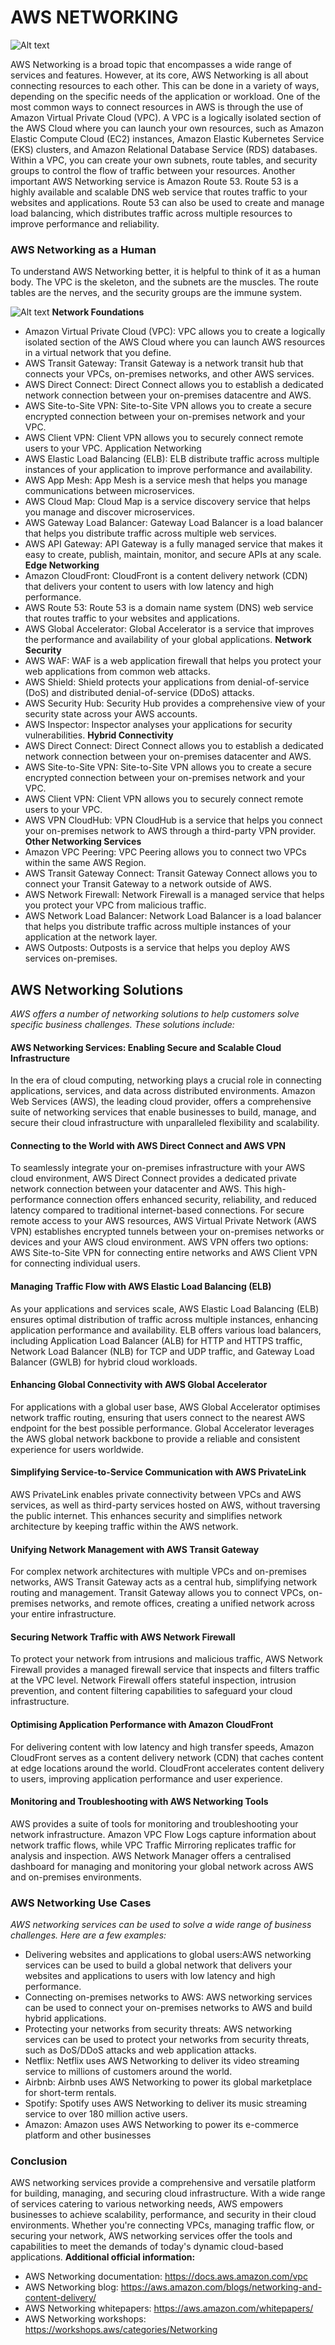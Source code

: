 # AWS NETWORKING

![Alt text](iiiiii.jpg)

AWS Networking is a broad topic that encompasses a wide range of services and features. However, at its core, AWS Networking is all about connecting resources to each other. This can be done in a variety of ways, depending on the specific needs of the application or workload.
One of the most common ways to connect resources in AWS is through the use of Amazon Virtual Private Cloud (VPC). A VPC is a logically isolated section of the AWS Cloud where you can launch your own resources, such as Amazon Elastic Compute Cloud (EC2) instances, Amazon Elastic Kubernetes Service (EKS) clusters, and Amazon Relational Database Service (RDS) databases. Within a VPC, you can create your own subnets, route tables, and security groups to control the flow of traffic between your resources.
Another important AWS Networking service is Amazon Route 53. Route 53 is a highly available and scalable DNS web service that routes traffic to your websites and applications. Route 53 can also be used to create and manage load balancing, which distributes traffic across multiple resources to improve performance and reliability.
### AWS Networking as a Human
To understand AWS Networking better, it is helpful to think of it as a human body. The VPC is the skeleton, and the subnets are the muscles. The route tables are the nerves, and the security groups are the immune system.

![Alt text](oooo.png)
**Network Foundations**
- Amazon Virtual Private Cloud (VPC): VPC allows you to create a logically isolated section of the AWS Cloud where you can launch AWS resources in a virtual network that you define.
- AWS Transit Gateway: Transit Gateway is a network transit hub that connects your VPCs, on-premises networks, and other AWS services.
- AWS Direct Connect: Direct Connect allows you to establish a dedicated network connection between your on-premises datacentre and AWS.
- AWS Site-to-Site VPN: Site-to-Site VPN allows you to create a secure encrypted connection between your on-premises network and your VPC.
- AWS Client VPN: Client VPN allows you to securely connect remote users to your VPC.
Application Networking
- AWS Elastic Load Balancing (ELB): ELB distribute traffic across multiple instances of your application to improve performance and availability.
- AWS App Mesh: App Mesh is a service mesh that helps you manage communications between microservices.
- AWS Cloud Map: Cloud Map is a service discovery service that helps you manage and discover microservices.
- AWS Gateway Load Balancer: Gateway Load Balancer is a load balancer that helps you distribute traffic across multiple web services.
- AWS API Gateway: API Gateway is a fully managed service that makes it easy to create, publish, maintain, monitor, and secure APIs at any scale.
**Edge Networking**
- Amazon CloudFront: CloudFront is a content delivery network (CDN) that delivers your content to users with low latency and high performance.
- AWS Route 53: Route 53 is a domain name system (DNS) web service that routes traffic to your websites and applications.
- AWS Global Accelerator: Global Accelerator is a service that improves the performance and availability of your global applications.
**Network Security**
- AWS WAF: WAF is a web application firewall that helps you protect your web applications from common web attacks.
- AWS Shield: Shield protects your applications from denial-of-service (DoS) and distributed denial-of-service (DDoS) attacks.
- AWS Security Hub: Security Hub provides a comprehensive view of your security state across your AWS accounts.
- AWS Inspector: Inspector analyses your applications for security vulnerabilities.
**Hybrid Connectivity**
- AWS Direct Connect: Direct Connect allows you to establish a dedicated network connection between your on-premises datacenter and AWS.
- AWS Site-to-Site VPN: Site-to-Site VPN allows you to create a secure encrypted connection between your on-premises network and your VPC.
- AWS Client VPN: Client VPN allows you to securely connect remote users to your VPC.
- AWS VPN CloudHub: VPN CloudHub is a service that helps you connect your on-premises network to AWS through a third-party VPN provider.
**Other Networking Services**
- Amazon VPC Peering: VPC Peering allows you to connect two VPCs within the same AWS Region.
- AWS Transit Gateway Connect: Transit Gateway Connect allows you to connect your Transit Gateway to a network outside of AWS.
- AWS Network Firewall: Network Firewall is a managed service that helps you protect your VPC from malicious traffic.
- AWS Network Load Balancer: Network Load Balancer is a load balancer that helps you distribute traffic across multiple instances of your application at the network layer.
- AWS Outposts: Outposts is a service that helps you deploy AWS services on-premises.
## AWS Networking Solutions
*AWS offers a number of networking solutions to help customers solve specific business challenges. These solutions include:*
#### AWS Networking Services: Enabling Secure and Scalable Cloud Infrastructure 
In the era of cloud computing, networking plays a crucial role in connecting applications, services, and data across distributed environments. Amazon Web Services (AWS), the leading cloud provider, offers a comprehensive suite of networking services that enable businesses to build, manage, and secure their cloud infrastructure with unparalleled flexibility and scalability.
#### Connecting to the World with AWS Direct Connect and AWS VPN
To seamlessly integrate your on-premises infrastructure with your AWS cloud environment, AWS Direct Connect provides a dedicated private network connection between your datacenter and AWS. This high-performance connection offers enhanced security, reliability, and reduced latency compared to traditional internet-based connections.
For secure remote access to your AWS resources, AWS Virtual Private Network (AWS VPN) establishes encrypted tunnels between your on-premises networks or devices and your AWS cloud environment. AWS VPN offers two options: AWS Site-to-Site VPN for connecting entire networks and AWS Client VPN for connecting individual users.
#### Managing Traffic Flow with AWS Elastic Load Balancing (ELB)
As your applications and services scale, AWS Elastic Load Balancing (ELB) ensures optimal distribution of traffic across multiple instances, enhancing application performance and availability. ELB offers various load balancers, including Application Load Balancer (ALB) for HTTP and HTTPS traffic, Network Load Balancer (NLB) for TCP and UDP traffic, and Gateway Load Balancer (GWLB) for hybrid cloud workloads.
#### Enhancing Global Connectivity with AWS Global Accelerator
For applications with a global user base, AWS Global Accelerator optimises network traffic routing, ensuring that users connect to the nearest AWS endpoint for the best possible performance. Global Accelerator leverages the AWS global network backbone to provide a reliable and consistent experience for users worldwide.
#### Simplifying Service-to-Service Communication with AWS PrivateLink
AWS PrivateLink enables private connectivity between VPCs and AWS services, as well as third-party services hosted on AWS, without traversing the public internet. This enhances security and simplifies network architecture by keeping traffic within the AWS network.
#### Unifying Network Management with AWS Transit Gateway
For complex network architectures with multiple VPCs and on-premises networks, AWS Transit Gateway acts as a central hub, simplifying network routing and management. Transit Gateway allows you to connect VPCs, on-premises networks, and remote offices, creating a unified network across your entire infrastructure.
#### Securing Network Traffic with AWS Network Firewall
To protect your network from intrusions and malicious traffic, AWS Network Firewall provides a managed firewall service that inspects and filters traffic at the VPC level. Network Firewall offers stateful inspection, intrusion prevention, and content filtering capabilities to safeguard your cloud infrastructure.
#### Optimising Application Performance with Amazon CloudFront
For delivering content with low latency and high transfer speeds, Amazon CloudFront serves as a content delivery network (CDN) that caches content at edge locations around the world. CloudFront accelerates content delivery to users, improving application performance and user experience.
#### Monitoring and Troubleshooting with AWS Networking Tools
AWS provides a suite of tools for monitoring and troubleshooting your network infrastructure. Amazon VPC Flow Logs capture information about network traffic flows, while VPC Traffic Mirroring replicates traffic for analysis and inspection. AWS Network Manager offers a centralised dashboard for managing and monitoring your global network across AWS and on-premises environments.
### AWS Networking Use Cases
*AWS networking services can be used to solve a wide range of business challenges. Here are a few examples:*
- Delivering websites and applications to global users:AWS networking services can be used to build a global network that delivers your websites and applications to users with low latency and high performance.
- Connecting on-premises networks to AWS: AWS networking services can be used to connect your on-premises networks to AWS and build hybrid applications.
- Protecting your networks from security threats: AWS networking services can be used to protect your networks from security threats, such as DoS/DDoS attacks and web application attacks.
- Netflix: Netflix uses AWS Networking to deliver its video streaming service to millions of customers around the world.
- Airbnb: Airbnb uses AWS Networking to power its global marketplace for short-term rentals.
- Spotify: Spotify uses AWS Networking to deliver its music streaming service to over 180 million active users.
- Amazon: Amazon uses AWS Networking to power its e-commerce platform and other businesses
### Conclusion
AWS networking services provide a comprehensive and versatile platform for building, managing, and securing cloud infrastructure. With a wide range of services catering to various networking needs, AWS empowers businesses to achieve scalability, performance, and security in their cloud environments. Whether you're connecting VPCs, managing traffic flow, or securing your network, AWS networking services offer the tools and capabilities to meet the demands of today's dynamic cloud-based applications.
**Additional official information:** 
- AWS Networking documentation: https://docs.aws.amazon.com/vpc
- AWS Networking blog: https://aws.amazon.com/blogs/networking-and-content-delivery/
- AWS Networking whitepapers: https://aws.amazon.com/whitepapers/
- AWS Networking workshops: https://workshops.aws/categories/Networking

